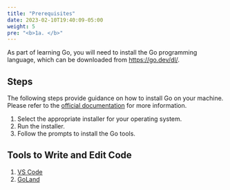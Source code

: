 ```yaml
---
title: "Prerequisites"
date: 2023-02-10T19:40:09-05:00
weight: 5
pre: "<b>1a. </b>"
---
```


As part of learning Go, you will need to install the Go programming language, which can be downloaded from https://go.dev/dl/. 

## Steps

The following steps provide guidance on how to install Go on your machine. Please refer to the [official documentation](https://go.dev/doc/install#install) for more information.

1. Select the appropriate installer for your operating system.
2. Run the installer.
3. Follow the prompts to install the Go tools.

## Tools to Write and Edit Code

1. [VS Code](https://code.visualstudio.com/)
2. [GoLand](https://www.jetbrains.com/go/)

